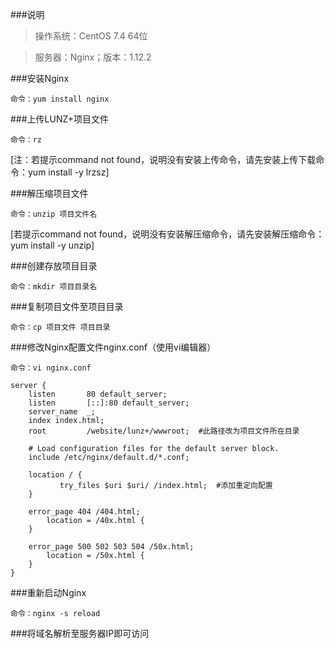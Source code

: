 ###说明
> 操作系统：CentOS 7.4 64位

> 服务器：Nginx；版本：1.12.2

###安装Nginx

    命令：yum install nginx

###上传LUNZ+项目文件

    命令：rz  

[注：若提示command not found，说明没有安装上传命令，请先安装上传下载命令：yum install -y lrzsz]

###解压缩项目文件

    命令：unzip 项目文件名

[若提示command not found，说明没有安装解压缩命令，请先安装解压缩命令：yum install -y unzip]

###创建存放项目目录

    命令：mkdir 项目目录名

###复制项目文件至项目目录

    命令：cp 项目文件 项目目录

###修改Nginx配置文件nginx.conf（使用vi编辑器）

    命令：vi nginx.conf

    server {
        listen       80 default_server;
        listen       [::]:80 default_server;
        server_name  _;
        index index.html;
        root         /website/lunz+/wwwroot;  #此路径改为项目文件所在目录

        # Load configuration files for the default server block.
        include /etc/nginx/default.d/*.conf;

        location / {
               try_files $uri $uri/ /index.html;  #添加重定向配置
        }                                    

        error_page 404 /404.html;
            location = /40x.html {
        }

        error_page 500 502 503 504 /50x.html;
            location = /50x.html {
        }
    }

###重新启动Nginx

    命令：nginx -s reload
    
###将域名解析至服务器IP即可访问